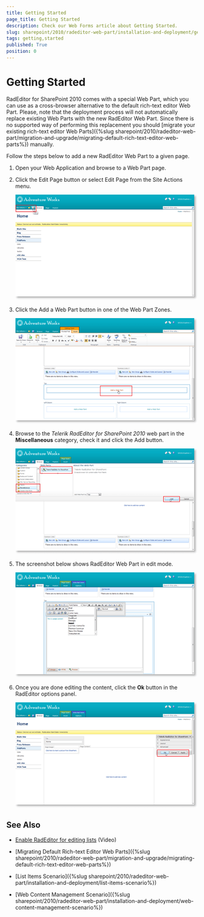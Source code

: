 ```yaml
---
title: Getting Started
page_title: Getting Started
description: Check our Web Forms article about Getting Started.
slug: sharepoint/2010/radeditor-web-part/installation-and-deployment/getting-started
tags: getting,started
published: True
position: 0
---
```


# Getting Started





RadEditor for SharePoint 2010 comes with a special Web Part, which you can use as a cross-browser alternative to the default rich-text editor Web Part. Please, note that the deployment process will not automatically replace existing Web Parts with the new RadEditor Web Part. Since there is no supported way of performing this replacement you should [migrate your existing rich-text editor Web Parts]({%slug sharepoint/2010/radeditor-web-part/migration-and-upgrade/migrating-default-rich-text-editor-web-parts%}) manually.

Follow the steps below to add a new RadEditor Web Part to a given page.

1. Open your Web Application and browse to a Web Part page.

1. Click the Edit Page button or select Edit Page from the Site Actions menu.

	![](images/SP_WbPart1_thumb.png)

1. Click the Add a Web Part button in one of the Web Part Zones.

	![](images/SP_WbPart2_thumb.png)

1. Browse to the *Telerik RadEditor for SharePoint 2010* web part in the **Miscellaneous** category, check it and click the Add button.

	![](images/SP_WbPart3_thumb.png)

1. The screenshot below shows RadEditor Web Part in edit mode.

	![](images/SP_WbPart4_thumb.png)

1. Once you are done editing the content, click the **Ok** button in the RadEditor options panel.

	![](images/SP_WbPart5_thumb.png)

## See Also

 * [Enable RadEditor for editing lists](https://www.telerik.com/support/kb/aspnet-ajax/editor/details/enabling-radeditor-in-sharepoint#Enable-RadEditor-for-editing-lists) (Video)
 * [Migrating Default Rich-text Editor Web Parts]({%slug sharepoint/2010/radeditor-web-part/migration-and-upgrade/migrating-default-rich-text-editor-web-parts%})

 * [List Items Scenario]({%slug sharepoint/2010/radeditor-web-part/installation-and-deployment/list-items-scenario%})

 * [Web Content Management Scenario]({%slug sharepoint/2010/radeditor-web-part/installation-and-deployment/web-content-management-scenario%})
